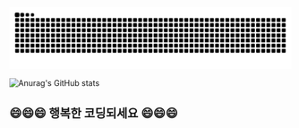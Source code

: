 ![snake gif](https://github.com/StoneCAU/StoneCAU/blob/output/github-contribution-grid-snake.svg)

![Anurag's GitHub stats](https://github-readme-stats.vercel.app/api?username=StoneCAU&show_icons=true&theme=dracula)

## 😄😄😄 행복한 코딩되세요 😄😄😄

<!--
**StoneCAU/stoneCAU** is a ✨ _special_ ✨ repository because its `README.md` (this file) appears on your GitHub profile.

Here are some ideas to get you started:

- 🔭 I’m currently working on ...
- 🌱 I’m currently learning ...
- 👯 I’m looking to collaborate on ...
- 🤔 I’m looking for help with ...
- 💬 Ask me about ...
- 📫 How to reach me: ...
- 😄 Pronouns: ...
- ⚡ Fun fact: ...
-->
